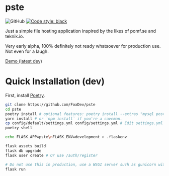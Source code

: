 # pste

![GitHub](https://img.shields.io/github/license/FoxDev/pste?style=flat-square)
[![Code style: black](https://img.shields.io/badge/code%20style-black-000000.svg?style=flat-square)](https://github.com/psf/black)

Just a simple file hosting application inspired by the likes of pomf.se and teknik.io.

Very early alpha, 100% definitely not ready whatsoever for production use. Not even for a laugh.

[Demo (latest dev)](https://dev.pste.pw)

# Quick Installation (dev)

First, install [Poetry](https://poetry.eustace.io/).

```sh
git clone https://github.com/FoxDev/pste
cd pste
poetry install # optional features: poetry install --extras "mysql postgresql gunicorn sentry"
yarn install # or `npm install` if you're a caveman.
cp config/default/settings.yml config/settings.yml # Edit settings.yml
poetry shell

echo FLASK_APP=pste\nFLASK_ENV=development > .flaskenv

flask assets build
flask db upgrade
flask user create # Or use /auth/register

# Do not use this in production, use a WSGI server such as gunicorn with pste:create_app() as your entrypoint.
flask run
```
